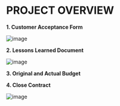 # PROJECT OVERVIEW

**1. Customer Acceptance Form**

![image](https://user-images.githubusercontent.com/122208663/211613431-b70558bc-159e-4812-b406-f4c8692b24ed.png)

**2. Lessons Learned Document**

![image](https://user-images.githubusercontent.com/122208663/211617498-59a49759-d43f-40af-bf4a-6eda938524af.png)

**3. Original and Actual Budget** 

**4. Close Contract** 

![image](https://user-images.githubusercontent.com/122208663/211752574-2aaac9be-7d04-4e74-8769-532bece76b25.png)


